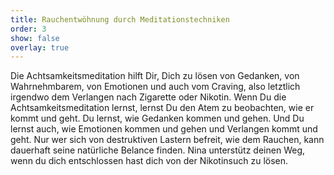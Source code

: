 ```yaml
---
title: Rauchentwöhnung durch Meditationstechniken
order: 3
show: false
overlay: true
---
```

Die Achtsamkeitsmeditation hilft Dir, Dich zu lösen von Gedanken, von Wahrnehmbarem,
von Emotionen und auch vom Craving, also letztlich irgendwo dem Verlangen nach
Zigarette oder Nikotin. Wenn Du die Achtsamkeitsmeditation lernst, lernst Du den Atem
zu beobachten, wie er kommt und geht. Du lernst, wie Gedanken kommen und gehen. Und Du
lernst auch, wie Emotionen kommen und gehen und Verlangen kommt und geht. Nur wer sich
von destruktiven Lastern befreit, wie dem Rauchen, kann dauerhaft seine natürliche
Belance finden. Nina unterstütz deinen Weg, wenn du dich entschlossen hast dich von
der Nikotinsuch zu lösen. 